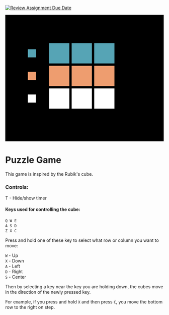 [![Review Assignment Due Date](https://classroom.github.com/assets/deadline-readme-button-22041afd0340ce965d47ae6ef1cefeee28c7c493a6346c4f15d667ab976d596c.svg)](https://classroom.github.com/a/2Ckaj58x)

![Screenshot of the game.](images/puzzle-game.png)

# Puzzle Game

This game is inspired by the Rubik's cube.

### Controls:

T - Hide/show timer

#### Keys used for controlling the cube:

```
Q W E
A S D
Z X C
```

Press and hold one of these key to select what row or column you want to move: 

`W` - Up  
`X` - Down  
`A` - Left  
`D` - Right  
`S` - Center  

Then by selecting a key near the key you are holding down, the cubes move in the direction of the newly pressed key. 

For example, if you press and hold `X` and then press `C`, you move the bottom row to the right on step.